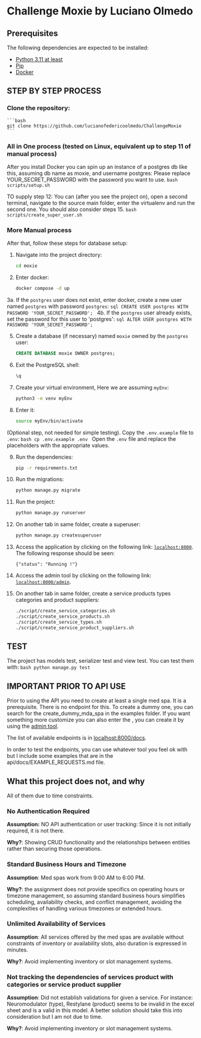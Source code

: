 # Challenge Moxie by Luciano Olmedo

## Prerequisites

The following dependencies are expected to be installed:

- [Python 3.11 at least][python]
- [Pip][pip]
- [Docker][docker]


## STEP BY STEP PROCESS

### Clone the repository:
    ```bash
    git clone https://github.com/lucianofedericoolmedo/ChallengeMoxie
    ```

### All in One process (tested on Linux, equivalent up to step 11 of manual process)

After you install Docker you can spin up an instance of a postgres db like this, assuming db name as moxie, and username postgres:
Please replace YOUR_SECRET_PASSWORD with the password you want to use. 
    ```bash
    scripts/setup.sh
    ```  

TO supply step 12: You can (after you see the project on), open a second terminal, navigate to the source main folder, enter the virtualenv and run the second one. You should also consider steps 15.
    ```bash
    scripts/create_super_user.sh
    ```  


### More Manual process
After that, follow these steps for database setup:
1. Navigate into the project directory:
    ```bash
    cd moxie
    ```

2. Enter docker:
    ```bash
    docker compose -d up
    ```

3a. If the `postgres` user does not exist, enter docker, create a new user named `postgres` with password `postgres`:
    ```sql
    CREATE USER postgres WITH PASSWORD 'YOUR_SECRET_PASSWORD';
    ```
4b.  If the `postgres` user already exists, set the password for this user to 'postgres':
    ```sql
    ALTER USER postgres WITH PASSWORD 'YOUR_SECRET_PASSWORD';
    ```

5. Create a database (if necessary) named `moxie` owned by the `postgres` user:
    ```sql
    CREATE DATABASE moxie OWNER postgres;
    ```

6. Exit the PostgreSQL shell:
    ```bash
    \q
    ```

7. Create your virtual environment, Here we are assuming `myEnv`:
    ```bash
    python3 -m venv myEnv
    ```

8. Enter it:
    ```bash
    source myEnv/bin/activate
    ```

(Optional step, not needed for simple testing). Copy the `.env.example` file to `.env`:
    ```bash
    cp .env.example .env
    ```
   Open the `.env` file and replace the placeholders with the appropriate values.

9. Run the dependencies:
    ```bash
    pip -r requirements.txt
    ```
10. Run the migrations:
    ```bash
    python manage.py migrate
    ```

11. Run the project:
    ```bash
    python manage.py runserver
    ```

12. On another tab in same folder, create a superuser:
    ```bash
    python manage.py createsuperuser
    ```
13. Access the application by clicking on the following link: [`localhost:8000`](http://localhost:8000). The following response should be seen:
    ```
    {"status": "Running !"}
    ```
14. Access the admin tool by clicking on the following link: [`localhost:8000/admin`](http://localhost:8000/admin).

15. On another tab in same folder, create a service products types categories and product suppliers:
    ```bash
    ./script/create_service_categories.sh
    ./script/create_service_products.sh
    ./script/create_service_types.sh
    ./script/create_service_product_suppliers.sh
    ```

## TEST
The project has models test, serializer test and view test. You can test them with:
    ```bash
    python manage.py test
    ```

## IMPORTANT PRIOR TO API USE

Prior to using the API you need to create at least a single med spa. It is a prerequisite.
There is no endpoint for this. To create a dummy one, you can search for the create_dummy_mda_spa in the examples folder.
If you want something more customize you can also enter the , you can create it by using the [admin tool](http://localhost:8000/admin/med-spa/list).

The list of available endpoints is in [localhost:8000/docs](http://localhost:8000/docs).

In order to test the endpoints, you can use whatever tool you feel ok with but I include some examples that are in the api/docs/EXAMPLE_REQUESTS.md file.


## What this project does not, and why

All of them due to time constraints.

### No Authentication Required

**Assumption:** NO API authentication or user tracking: Since it is not initially required, it is not there.

**Why?**: Showing CRUD functionality and the relationships between entities rather than securing those operations. 

### Standard Business Hours and Timezone

**Assumption**: Med spas work from 9:00 AM to 6:00 PM.

**Why?**: the assignment does not provide specifics on operating hours or timezone management, so assuming standard business hours simplifies scheduling, availability checks, and conflict management, avoiding the complexities of handling various timezones or extended hours.

### Unlimited Availability of Services

**Assumption**: All services offered by the med spas are available without
constraints of inventory or availability slots, also duration is expressed in minutes.

**Why?**: Avoid implementing inventory or slot management systems.

### Not tracking the dependencies of services product with categories or service product supplier

**Assumption**: Did not establish validations for given a service. For instance: Neuromodulator (type), Restylane (product) seems to be invalid in the excel sheet and is a valid in this model. A better solution should take this into consideration but I am not due to time.

**Why?**: Avoid implementing inventory or slot management systems.

[docker]: https://www.docker.com/
[python]: https://www.python.org/
[pip]: https://pypi.org/project/pip/